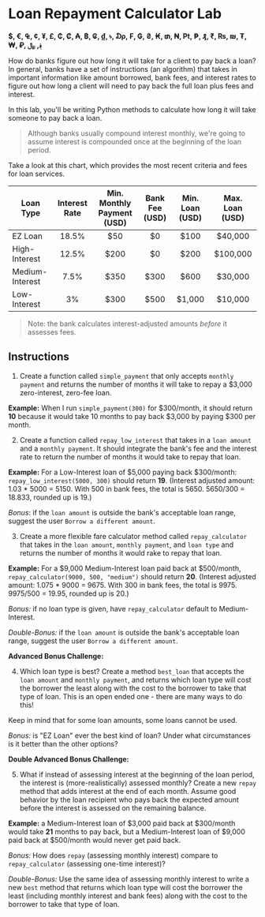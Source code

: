 # Loan Repayment Calculator Lab

**$, €, ₠, ¢, ¥, £, ₵, ₡, ₳, ฿, ₢, ₫, ৳, ₯, ₣, ₲, ₴, ₭, ₥, ₦, ₧, ₱, ₰, ₹, ₨, ₪, ₮, ₩, ₽, ؋, ﷼**

How do banks figure out how long it will take for a client to pay back a loan? In general, banks have a set of instructions (an algorithm) that takes in important information like amount borrowed, bank fees, and interest rates to figure out how long a client will need to pay back the full loan plus fees and interest.

In this lab, you'll be writing Python methods to calculate how long it will take someone to pay back a loan.

> Although banks usually compound interest monthly, we're going to assume interest is compounded once at the beginning of the loan period.

Take a look at this chart, which provides the most recent criteria and fees for loan services.

| Loan Type | Interest Rate | Min. Monthly Payment (USD) | Bank Fee (USD) | Min. Loan (USD) | Max. Loan (USD) |
| --- | :---: | :---: | :---: | :---: | :---: |
| EZ Loan | 18.5% | $50 | $0 | $100 | $40,000 |
| High-Interest | 12.5% | $200 | $0 | $200 | $100,000 |
| Medium-Interest | 7.5% | $350 | $300 | $600 | $30,000 |
| Low-Interest | 3% | $300 | $500 | $1,000 | $10,000 |

> Note: the bank calculates interest-adjusted amounts *before* it assesses fees.

## Instructions

1) Create a function called `simple_payment` that only accepts `monthly payment` and returns the number of months it will take to repay a $3,000 zero-interest, zero-fee loan.

**Example:** When I run `simple_payment(300)` for $300/month, it should return **10** because it would take 10 months to pay back $3,000 by paying $300 per month.

2) Create a function called `repay_low_interest` that takes in a `loan amount` and a `monthly payment`. It should integrate the bank's fee and the interest rate to return the number of months it would take to repay that loan.

**Example:** For a Low-Interest loan of $5,000 paying back $300/month: `repay_low_interest(5000, 300)` should return **19**. (Interest adjusted amount: 1.03 * 5000 = 5150. With 500 in bank fees, the total is 5650. 5650/300 = 18.833, rounded up is 19.)

*Bonus*: if the `loan amount` is outside the bank's acceptable loan range, suggest the user `Borrow a different amount`.

3) Create a more flexible fare calculator method called `repay_calculator` that takes in the `loan amount`, `monthly payment`, and `loan type` and returns the number of months it would rake to repay that loan.

**Example:** For a $9,000 Medium-Interest loan paid back at $500/month, `repay_calculator(9000, 500, "medium")` should return **20**. (Interest adjusted amount: 1.075 * 9000 = 9675. With 300 in bank fees, the total is 9975. 9975/500 = 19.95, rounded up is 20.)

*Bonus:* if no loan type is given, have `repay_calculator` default to Medium-Interest.

*Double-Bonus:* if the `loan amount` is outside the bank's acceptable loan range, suggest the user `Borrow a different amount`.

**Advanced Bonus Challenge:**

4) Which loan type is best? Create a method `best_loan` that accepts the `loan amount` and `monthly payment`, and returns which loan type will cost the borrower the least along with the cost to the borrower to take that type of loan. This is an open ended one - there are many ways to do this!

Keep in mind that for some loan amounts, some loans cannot be used.

*Bonus:* is "EZ Loan" ever the best kind of loan? Under what circumstances is it better than the other options?

**Double Advanced Bonus Challenge:**

5) What if instead of assessing interest at the beginning of the loan period, the interest is (more-realistically) assessed monthly? Create a new `repay` method that adds interest at the end of each month. Assume good behavior by the loan recipient who pays back the expected amount before the interest is assessed on the remaining balance.

**Example:** a Medium-Interest loan of $3,000 paid back at $300/month would take **21** months to pay back, but a Medium-Interest loan of $9,000 paid back at $500/month would never get paid back.

*Bonus:* How does `repay` (assessing monthly interest) compare to `repay_calculator` (assessing one-time interest)?

*Double-Bonus:* Use the same idea of assessing monthly interest to write a new `best` method that returns which loan type will cost the borrower the least (including monthly interest and bank fees) along with the cost to the borrower to take that type of loan.
